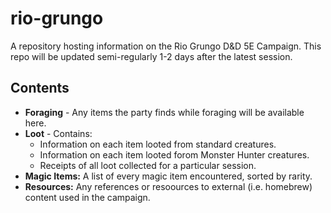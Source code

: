 # rio-grungo
A repository hosting information on the Rio Grungo D&amp;D 5E Campaign. This repo will be updated semi-regularly 1-2 days after the latest session.

## Contents

* **Foraging** - Any items the party finds while foraging will be available here.
* **Loot** - Contains:
  * Information on each item looted from standard creatures.
  * Information on each item looted forom Monster Hunter creatures.
  * Receipts of all loot collected for a particular session.
* **Magic Items:** A list of every magic item encountered, sorted by rarity.
* **Resources:** Any references or resoources to external (i.e. homebrew) content used in the campaign.

